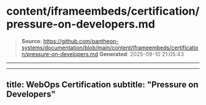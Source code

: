 # content/iframeembeds/certification/pressure-on-developers.md

> **Source**: https://github.com/pantheon-systems/documentation/blob/main/content/iframeembeds/certification/pressure-on-developers.md
> **Generated**: 2025-09-10 21:05:43

---

---
title: WebOps Certification
subtitle: "Pressure on Developers"
---

<Partial file="certification-guide/pressure-on-developers.md" />
